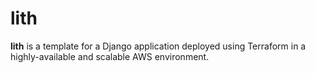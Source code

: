 # lith

**lith** is a template for a Django application deployed using Terraform in a highly-available and scalable AWS environment.

